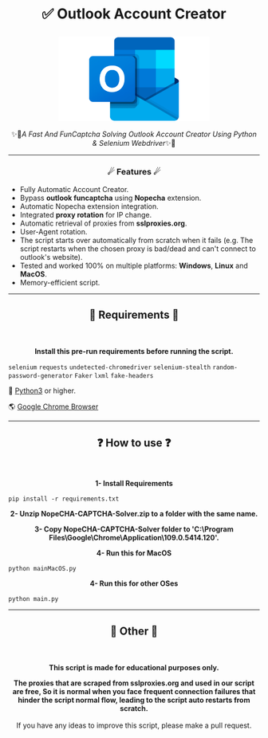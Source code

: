 # <p align="center">✅ Outlook Account Creator</p>

<p align="center"><img src="images/Outlook-Logo.png" alt="Outlook" style="max-width: 60% !important"></p>
<p align="center">✨🚀<em>A Fast And FunCaptcha Solving Outlook Account Creator Using Python &amp; Selenium Webdriver</em>✨🚀</p>

---

### <p align="center">☄ Features ☄</p>

- Fully Automatic Account Creator.
- Bypass **outlook funcaptcha** using **Nopecha** extension.
- Automatic Nopecha extension integration.
- Integrated **proxy rotation** for IP change.
- Automatic retrieval of proxies from **sslproxies.org**.
- User-Agent rotation.
- The script starts over automatically from scratch when it fails (e.g. The script restarts when the chosen proxy is bad/dead and can't connect to outlook's website).
- Tested and worked 100% on multiple platforms: **Windows**, **Linux** and **MacOS**.
- Memory-efficient script.
  <br>

---

## <p align="center">🔩 Requirements 🔩</p>

<br>
<p align="center"> <strong>Install this pre-run requirements before running the script.</strong></p>

`selenium`
`requests`
`undetected-chromedriver`
`selenium-stealth`
`random-password-generator`
`Faker`
`lxml`
`fake-headers`

🐍 <a href="https://www.python.org/">Python3</a> or higher.

🌎 <a href="https://www.google.com/intl/en_us/chrome">Google Chrome Browser</a>
<br>

---

## <p align="center">❓ How to use ❓</p>

<br>
<p align="center"><strong>1- Install Requirements</strong></p>

```
pip install -r requirements.txt
```

<p align="center"><strong>2- Unzip NopeCHA-CAPTCHA-Solver.zip to a folder with the same name.</strong></p>

<p align="center"><strong>3- Copy NopeCHA-CAPTCHA-Solver folder to 'C:\Program Files\Google\Chrome\Application\109.0.5414.120'.</strong></p>

<p align="center"><strong>4- Run this for MacOS</strong></p>

```
python mainMacOS.py
```

<p align="center"><strong>4- Run this for other OSes</strong></p>

```
python main.py
```

---

## <p align="center">📌 Other 📌</p>

<br>
<p align="center"><strong>This script is made for educational purposes only.</strong><br>
<p align="center"><strong>The proxies that are scraped from sslproxies.org and used in our script are free, So it is normal when you face frequent connection failures that hinder the script normal flow, leading to the script auto restarts from scratch.</strong><br><br>If you have any ideas to improve this script, please make a pull request.</p>
